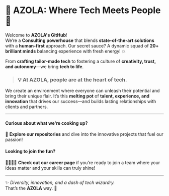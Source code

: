 # 🌟 **AZOLA: Where Tech Meets People** 🌟

Welcome to **AZOLA's GitHub**!  
We’re a **Consulting powerhouse** that blends **state-of-the-art solutions** with a **human-first** approach. Our secret sauce? A dynamic squad of **20+ brilliant minds** balancing experience with fresh energy! 💥  

From **crafting tailor-made tech** to fostering a culture of **creativity, trust, and autonomy**—we bring **tech to life**.  

> ### 💡 **At AZOLA, people are at the heart of tech.**  
We create an environment where everyone can unleash their potential and bring their unique flair. It’s this **melting pot** of **talent, experience, and innovation** that drives our success—and builds lasting relationships with clients and partners.

---

#### Curious about what we're cooking up?  
👀 **Explore our repositories** and dive into the innovative projects that fuel our passion!

#### Looking to join the fun?  
👩‍💻👨‍💻 **Check out our career page** if you’re ready to join a team where your ideas matter and your skills can truly shine!

---

✨ _Diversity, innovation, and a dash of tech wizardry._  
That’s the **AZOLA** way. 🚀
